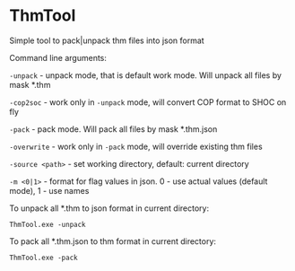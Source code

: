 # ThmTool

Simple tool to pack|unpack thm files into json format

Command line arguments:

`-unpack` - unpack mode, that is default work mode. Will unpack all files by mask *.thm

`-cop2soc` - work only in `-unpack` mode, will convert COP format to SHOC on fly

`-pack` - pack mode. Will pack all files by mask *.thm.json

`-overwrite` - work only in `-pack` mode, will override existing thm files

`-source <path>` - set working directory, default: current directory

`-m <0|1>` - format for flag values in json. 0 - use actual values (default mode), 1 - use names

To unpack all *.thm to json format in current directory:

`ThmTool.exe -unpack`

To pack all *.thm.json to thm format in current directory:

`ThmTool.exe -pack`
